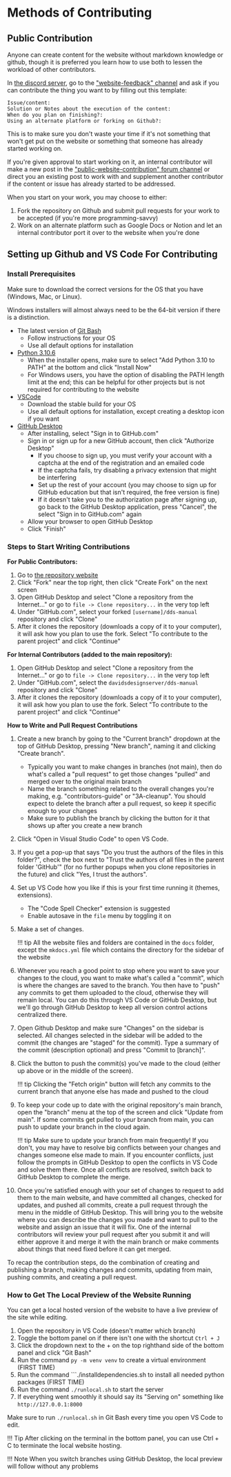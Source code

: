 # Methods of Contributing

## Public Contribution
Anyone can create content for the website without markdown knowledge or github, though it is preferred you learn how to use both to lessen the workload of other contributors.

In [the discord server](https://discord.gg/jHXTdNjYCg), go to the ["website-feedback" channel](https://discord.com/channels/1120162219502608426/1233961750639018104) and ask if you can contribute the thing you want to by filling out this template:

    Issue/content:
    Solution or Notes about the execution of the content:
    When do you plan on finishing?:
    Using an alternate platform or forking on Github?:

This is to make sure you don't waste your time if it's not something that won't get put on the website or something that someone has already started working on.

If you're given approval to start working on it, an internal contributor will make a new post in the ["public-website-contribution" forum channel](https://discord.com/channels/1120162219502608426/1233993910817259663) or direct you an existing post to work with and supplement another contributor if the content or issue has already started to be addressed.

When you start on your work, you may choose to either:

1. Fork the repository on Github and submit pull requests for your work to be accepted (if you're more programming-savvy)
2. Work on an alternate platform such as Google Docs or Notion and let an internal contributor port it over to the website when you're done

## Setting up Github and VS Code For Contributing
### Install Prerequisites
Make sure to download the correct versions for the OS that you have (Windows, Mac, or Linux).

Windows installers will almost always need to be the 64-bit version if there is a distinction.

- The latest version of [Git Bash](https://git-scm.com/downloads)
    - Follow instructions for your OS
    - Use all default options for installation
- [Python 3.10.6](https://www.python.org/downloads/release/python-3106/) 
    - When the installer opens, make sure to select "Add Python 3.10 to PATH" at the bottom and click "Install Now"
    - For Windows users, you have the option of disabling the PATH length limit at the end; this can be helpful for other projects but is not required for contributing to the website
- [VSCode](https://code.visualstudio.com/)
    - Download the stable build for your OS
    - Use all default options for installation, except creating a desktop icon if you want
- [GitHub Desktop](https://desktop.github.com/)
    - After installing, select "Sign in to GitHub.com"
    - Sign in or sign up for a new GitHub account, then click "Authorize Desktop"
        - If you choose to sign up, you must verify your account with a captcha at the end of the registration and an emailed code
        - If the captcha fails, try disabling a privacy extension that might be interfering
        - Set up the rest of your account (you may choose to sign up for GitHub education but that isn't required, the free version is fine)
        - If it doesn't take you to the authorization page after signing up, go back to the GitHub Desktop application, press "Cancel", the select "Sign in to GitHub.com" again
    - Allow your browser to open GitHub Desktop
    - Click "Finish"
    

### Steps to Start Writing Contributions

**For Public Contributors:**

1. Go to [the repository website](https://github.com/davidsdesignserver/dds-manual)
2. Click "Fork" near the top right, then click "Create Fork" on the next screen
3. Open GitHub Desktop and select "Clone a repository from the Internet..." or go to ```file -> Clone repository...``` in the very top left
4. Under "GitHub.com", select your forked ```[username]/dds-manual``` repository  and click "Clone"
5. After it clones the repository (downloads a copy of it to your computer), it will ask how you plan to use the fork. Select "To contribute to the parent project" and click "Continue"

**For Internal Contributors (added to the main repository):**

1. Open GitHub Desktop and select "Clone a repository from the Internet..." or go to ```file -> Clone repository...``` in the very top left
2. Under "GitHub.com", select the ```davidsdesignserver/dds-manual``` repository and click "Clone"
3. After it clones the repository (downloads a copy of it to your computer), it will ask how you plan to use the fork. Select "To contribute to the parent project" and click "Continue"

**How to Write and Pull Request Contributions**

1. Create a new branch by going to the "Current branch" dropdown at the top of GitHub Desktop, pressing "New branch", naming it and clicking "Create branch".
    - Typically you want to make changes in branches (not main), then do what's called a "pull request" to get those changes "pulled" and merged over to the original main branch
    - Name the branch something related to the overall changes you're making, e.g. "contributors-guide" or "3A-cleanup". You should expect to delete the branch after a pull request, so keep it specific enough to your changes
    - Make sure to publish the branch by clicking the button for it that shows up after you create a new branch
2. Click "Open in Visual Studio Code" to open VS Code.
3. If you get a pop-up that says "Do you trust the authors of the files in this folder?", check the box next to "Trust the authors of all files in the parent folder 'GitHub'" (for no further popups when you clone repositories in the future) and click "Yes, I trust the authors".
4. Set up VS Code how you like if this is your first time running it (themes, extensions).
    - The "Code Spell Checker" extension is suggested
    - Enable autosave in the ```file``` menu by toggling it on
5. Make a set of changes.

    !!! tip
        All the website files and folders are contained in the ```docs``` folder, except the ```mkdocs.yml``` file which contains the directory for the sidebar of the website

6. Whenever you reach a good point to stop where you want to save your changes to the cloud, you want to make what's called a "commit", which is where the changes are saved to the branch. You then have to "push" any commits to get them uploaded to the cloud, otherwise they will remain local. You can do this through VS Code or GitHub Desktop, but we'll go through GitHub Desktop to keep all version control actions centralized there.
7. Open Github Desktop and make sure "Changes" on the sidebar is selected. All changes selected in the sidebar will be added to the commit (the changes are "staged" for the commit). Type a summary of the commit (description optional) and press "Commit to [branch]".
8. Click the button to push the commit(s) you've made to the cloud (either up above or in the middle of the screen).

    !!! tip
        Clicking the "Fetch origin" button will fetch any commits to the current branch that anyone else has made and pushed to the cloud

9. To keep your code up to date with the original repository's main branch, open the "branch" menu at the top of the screen and click "Update from main". If some commits get pulled to your branch from main, you can push to update your branch in the cloud again.

    !!! tip
        Make sure to update your branch from main frequently! If you don't, you may have to resolve big conflicts between your changes and changes someone else made to main. If you encounter conflicts, just follow the prompts in GitHub Desktop to open the conflicts in VS Code and solve them there. Once all conflicts are resolved, switch back to GitHub Desktop to complete the merge.

10. Once you're satisfied enough with your set of changes to request to add them to the main website, and have committed all changes, checked for updates, and pushed all commits, create a pull request through the menu in the middle of GitHub Desktop. This will bring you to the website where you can describe the changes you made and want to pull to the website and assign an issue that it will fix. One of the internal contributors will review your pull request after you submit it and will either approve it and merge it with the main branch or make comments about things that need fixed before it can get merged.

To recap the contribution steps, do the combination of creating and publishing a branch, making changes and commits, updating from main, pushing commits, and creating a pull request.


### How to Get The Local Preview of the Website Running
You can get a local hosted version of the website to have a live preview of the site while editing.

1. Open the repository in VS Code (doesn't matter which branch)
2. Toggle the bottom panel on if there isn't one with the shortcut ```Ctrl + J```
3. Click the dropdown next to the + on the top righthand side of the bottom panel and click "Git Bash"
4. Run the command ```py -m venv venv``` to create a virtual environment (FIRST TIME)
5. Run the command ```./installdependencies.sh to install all needed python packages (FIRST TIME)
6. Run the command ```./runlocal.sh``` to start the server
7. If everything went smoothly it should say its "Serving on" something like ```http://127.0.0.1:8000```

Make sure to run ```./runlocal.sh``` in Git Bash every time you open VS Code to edit.

!!! Tip
    After clicking on the terminal in the bottom panel, you can use Ctrl + C to terminate the local website hosting.

!!! Note
    When you switch branches using GitHub Desktop, the local preview will follow without any problems

